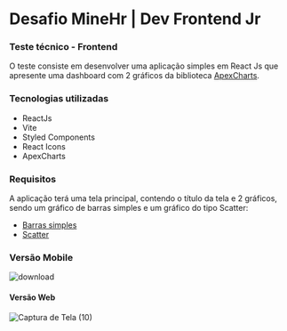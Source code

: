# Desafio MineHr | Dev Frontend Jr

### Teste técnico - Frontend

O teste consiste em desenvolver uma aplicação simples em React Js que apresente uma dashboard com 2 gráficos da biblioteca <a href='https://apexcharts.com/'>ApexCharts</a>.

### Tecnologias utilizadas

- ReactJs
- Vite
- Styled Components
- React Icons
- ApexCharts

### Requisitos

A aplicação terá uma tela principal, contendo o título da tela e 2 gráficos, sendo um gráfico de barras simples e um gráfico do tipo Scatter:

- [Barras simples](https://apexcharts.com/react-chart-demos/bar-charts/basic/)
- [Scatter](https://apexcharts.com/react-chart-demos/scatter-charts/basic/)

### Versão Mobile

![download](https://user-images.githubusercontent.com/53874888/173624048-bcfd835d-82fb-4da6-83ef-3a91b0adf26f.png)


#### Versão Web

![Captura de Tela (10)](https://user-images.githubusercontent.com/53874888/173624211-966284b8-68a1-46de-809b-4e4f5208ba9e.png)
